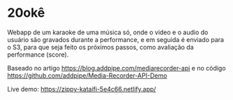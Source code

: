 # 20okê

Webapp de um karaoke de uma música só, onde o video e o audio do usuário são gravados durante a performance, e em seguida é enviado para o S3, para que seja feito os próximos passos, como avaliação da performance (score).

Baseado no artigo https://blog.addpipe.com/mediarecorder-api e no código https://github.com/addpipe/Media-Recorder-API-Demo


Live demo: https://zippy-kataifi-5e4c66.netlify.app/
